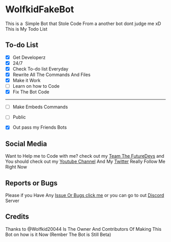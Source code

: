 # WolfkidFakeBot
This is a  Simple Bot that Stole Code From a another bot dont judge me xD
This is My Todo List

## To-do List
- [x] Get Developerz
- [x] 24/7
- [x] Check To-do list Everyday
- [x] Rewrite All The Commands And Files
- [x] Make it Work
- [ ] Learn on how to Code
- [X] Fix The Bot Code
___________________
- [ ] Make Embeds Commands
- [ ] Public
- [X] Out pass my Friends Bots


## Social Media
Want to Help me to Code with me? check out my [Team The FutureDevs](https://github.com/FutureDeveloperZ) and You should check out my [Youtube Channel](www.youtube.com/c/Wolfkid) And My [Twitter](https://mobile.twitter.com/@TheRealWolfkid) Really Follow Me Right Now


## Reports or Bugs

Please if you Have Any [Issue Or Bugs click me](https://github.com/Wolfkid200444/FakeWolfkidBOT/issues) or you can go to out [Discord](https://discord.gg/Z42u23M) Server 



 ## Credits
 Thanks to @Wolfkid20044 Is The Owner
 And Contributors Of Making This Bot on how is it Now (Rember The Bot is Still Beta)




